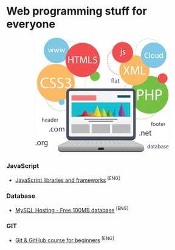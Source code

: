 # Web programming stuff for everyone

<p align="center">
  <img src="img/header.png" alt="headerLogo"/>
</p>

### JavaScript
- [JavaScript libraries and frameworks](https://getflywheel.com/layout/best-javascript-libraries-frameworks-2020/) <sup>[ENG]</sup>

### Database
- [MySQL Hosting - Free 100MB database](https://remotemysql.com/) <sup>[ENG]</sup>

### GIT
- [Git & GitHub course for beginners](https://www.youtube.com/watch?v=SWYqp7iY_Tc) <sup>[ENG]</sup>
